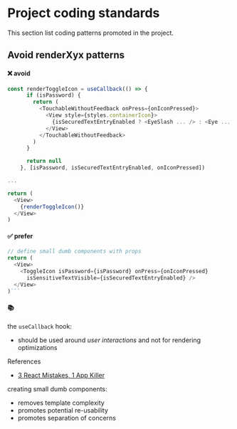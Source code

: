 # Project coding standards

This section list coding patterns promoted in the project.

## Avoid renderXyx patterns

#### :x: avoid

```typescript
const renderToggleIcon = useCallback(() => {
      if (isPassword) {
        return (
          <TouchableWithoutFeedback onPress={onIconPressed}>
            <View style={styles.containerIcon}>
              {isSecuredTextEntryEnabled ? <EyeSlash ... /> : <Eye ... />}
            </View>
          </TouchableWithoutFeedback>
        )
      }

      return null
    }, [isPassword, isSecuredTextEntryEnabled, onIconPressed])

...

return (
  <View>
    {renderToggleIcon()}
  </View>
)
```

#### :white_check_mark: prefer

````typescript
// define small dumb components with props
return (
  <View>
    <ToggleIcon isPassword={isPassword} onPress={onIconPressed}
      isSensitiveTextVisible={isSecuredTextEntryEnabled} />
  </View>
)```
````

#### :books:

the `useCallback` hook:

- should be used around _user interactions_ and not for rendering optimizations

References

- [3 React Mistakes, 1 App Killer](https://youtube.com/watch?v=QuLfCUh-iwI&si=JofynxnU-J58sA53)

creating small dumb components:

- removes template complexity
- promotes potential re-usability
- promotes separation of concerns
